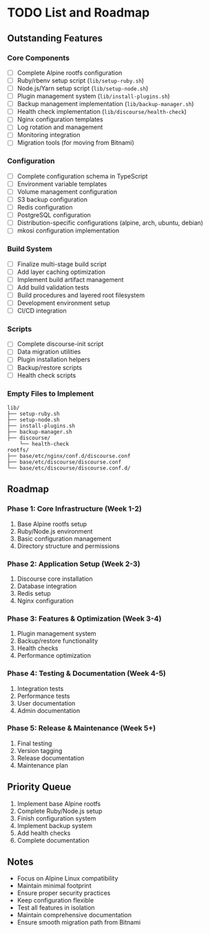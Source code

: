 
# TODO List and Roadmap

## Outstanding Features

### Core Components
- [ ] Complete Alpine rootfs configuration
- [ ] Ruby/rbenv setup script (`lib/setup-ruby.sh`)
- [ ] Node.js/Yarn setup script (`lib/setup-node.sh`) 
- [ ] Plugin management system (`lib/install-plugins.sh`)
- [ ] Backup management implementation (`lib/backup-manager.sh`)
- [ ] Health check implementation (`lib/discourse/health-check`)
- [ ] Nginx configuration templates
- [ ] Log rotation and management
- [ ] Monitoring integration
- [ ] Migration tools (for moving from Bitnami)

### Configuration
- [ ] Complete configuration schema in TypeScript
- [ ] Environment variable templates
- [ ] Volume management configuration
- [ ] S3 backup configuration
- [ ] Redis configuration
- [ ] PostgreSQL configuration
- [ ] Distribution-specific configurations (alpine, arch, ubuntu, debian)
- [ ] mkosi configuration implementation

### Build System
- [ ] Finalize multi-stage build script
- [ ] Add layer caching optimization
- [ ] Implement build artifact management
- [ ] Add build validation tests
- [ ] Build procedures and layered root filesystem
- [ ] Development environment setup
- [ ] CI/CD integration

### Scripts
- [ ] Complete discourse-init script
- [ ] Data migration utilities
- [ ] Plugin installation helpers
- [ ] Backup/restore scripts
- [ ] Health check scripts

### Empty Files to Implement
```
lib/
├── setup-ruby.sh
├── setup-node.sh
├── install-plugins.sh
├── backup-manager.sh
├── discourse/
    └── health-check
rootfs/
├── base/etc/nginx/conf.d/discourse.conf
├── base/etc/discourse/discourse.conf
└── base/etc/discourse/discourse.conf.d/
```

## Roadmap

### Phase 1: Core Infrastructure (Week 1-2)
1. Base Alpine rootfs setup
2. Ruby/Node.js environment
3. Basic configuration management
4. Directory structure and permissions

### Phase 2: Application Setup (Week 2-3)
1. Discourse core installation
2. Database integration
3. Redis setup
4. Nginx configuration

### Phase 3: Features & Optimization (Week 3-4)
1. Plugin management system
2. Backup/restore functionality
3. Health checks
4. Performance optimization

### Phase 4: Testing & Documentation (Week 4-5)
1. Integration tests
2. Performance tests
3. User documentation
4. Admin documentation

### Phase 5: Release & Maintenance (Week 5+)
1. Final testing
2. Version tagging
3. Release documentation
4. Maintenance plan

## Priority Queue
1. Implement base Alpine rootfs
2. Complete Ruby/Node.js setup
3. Finish configuration system
4. Implement backup system
5. Add health checks
6. Complete documentation

## Notes
- Focus on Alpine Linux compatibility
- Maintain minimal footprint
- Ensure proper security practices
- Keep configuration flexible
- Test all features in isolation
- Maintain comprehensive documentation
- Ensure smooth migration path from Bitnami
